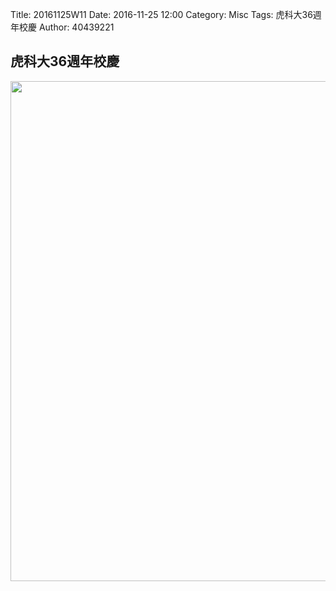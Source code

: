 Title: 20161125W11
Date: 2016-11-25 12:00
Category: Misc
Tags: 虎科大36週年校慶
Author: 40439221

<!-- PELICAN_END_SUMMARY -->
<h2>虎科大36週年校慶</h2>
<img src="../data/image/nfu_36th.png" width="800" />